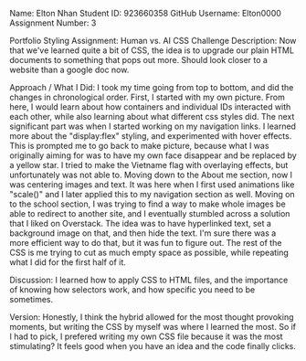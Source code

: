 Name: Elton Nhan
Student ID: 923660358
GitHub Username: Elton0000
Assignment Number: 3

Portfolio Styling Assignment: Human vs. AI CSS Challenge
Description:
Now that we've learned quite a bit of CSS, the idea is to upgrade our plain HTML documents to something that pops out more. Should look closer to a website than a google doc now.

Approach / What I Did:
I took my time going from top to bottom, and did the changes in chronological order. First, I started with my own picture. From here, I would learn about how containers and individual IDs interacted with each other, while also learning about what different css styles did. The next significant part was when I started working on my navigation links. I learned more about the "display:flex" styling, and experimented with hover effects. This is prompted me to go back to make picture, because what I was originally aiming for was to have my own face disappear and be replaced by a yellow star. I tried to make the Vietname flag with overlaying effects, but unfortunately was not able to. Moving down to the About me section, now I was centering images and text. It was here when I first used animations like "scale()" and I later applied this to my navigation section as well. Moving on to the school section, I was trying to find a way to make whole images be able to redirect to another site, and I eventually stumbled across a solution that I liked on Overstack. The idea was to have hyperlinked text, set a background image on that, and then hide the text. I'm sure there was a more efficient way to do that, but it was fun to figure out. The rest of the CSS is me trying to cut as much empty space as possible, while repeating what I did for the first half of it.

Discussion:
I learned how to apply CSS to HTML files, and the importance of knowing how selectors work, and how specific you need to be sometimes. 

Version:
Honestly, I think the hybrid allowed for the most thought provoking moments, but writing the CSS by myself was where I learned the most. So if I had to pick, I prefered writing my own CSS file because it was the most stimulating? It feels good when you have an idea and the code finally clicks.